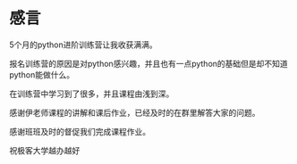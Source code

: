 # 感言



5个月的python进阶训练营让我收获满满。

报名训练营的原因是对python感兴趣，并且也有一点python的基础但是却不知道python能做什么。

在训练营中学习到了很多，并且课程由浅到深。

感谢伊老师课程的讲解和课后作业，已经及时的在群里解答大家的问题。

感谢班班及时的督促我们完成课程作业。

祝极客大学越办越好